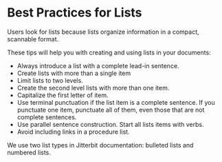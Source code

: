 ﻿# Best Practices for Lists

Users look for lists because lists organize information in a compact, scannable format.

These tips will help you with creating and using lists in your documents:

* Always introduce a list with a complete lead-in sentence.
* Create lists with more than a single item
* Limit lists to two levels.
* Create the second level lists with more than one item.
* Capitalize the first letter of item.
* Use terminal punctuation if the list item is a complete sentence. If you punctuate one item, punctuate all of them, even those that are not complete sentences.
* Use parallel sentence construction. Start all lists items with verbs.
* Avoid including links in a procedure list.

We use two list types in Jitterbit documentation: bulleted lists and numbered lists.